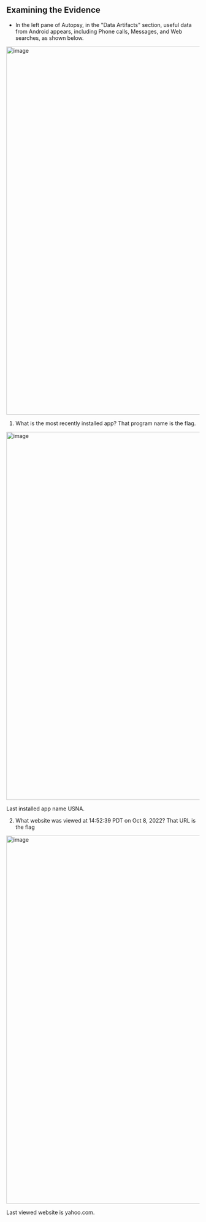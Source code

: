 ## Examining the Evidence
* In the left pane of Autopsy, in the "Data Artifacts" section, useful data from Android appears, including Phone calls, Messages, and Web searches, as shown below.

<img width="960" alt="image" src="https://github.com/udayk01/Cyber-Forensics/assets/52235763/7ac73422-d9bd-43f1-993e-510e410219a7">

1. What is the most recently installed app? That program name is the flag.

<img width="960" alt="image" src="https://github.com/udayk01/Cyber-Forensics/assets/52235763/c68caf94-399f-4bdc-9ec5-9e4b9d6e8d21">

Last installed app name USNA.

2. What website was viewed at 14:52:39 PDT on Oct 8, 2022? That URL is the flag

<img width="960" alt="image" src="https://github.com/udayk01/Cyber-Forensics/assets/52235763/3eb88961-0e3d-4e7f-a4b5-c278f0c11850">

Last viewed website is yahoo.com.
